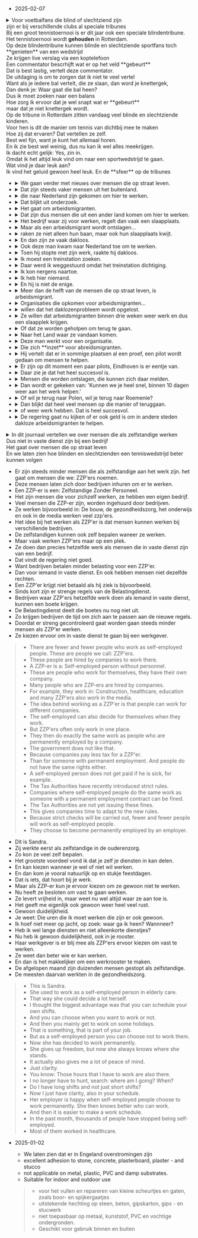 - 2025-02-07 

<details><summary> Voor voetbalfans die blind of slechtziend zijn <br>
zijn er bij verschillende clubs al speciale tribunes <br>
Bij een groot tennistoernooi is er dit jaar ook een speciale blindentribune.<br>
Het tennistoernooi wordt <strong>gehouden</strong> in Rotterdam. <br>
Op deze blindentribune kunnen blinde en slechtziende sportfans toch **genieten** van een wedstrijd<br>
Ze krijgen live verslag via een koptelefoon <br>
Een commentator bescrhijft wat er op het veld **gebeurt**<br>
Dat is best lastig, vertelt deze commentator.<br>
De uitdaging is om te zorgen dat ik niet te veel vertel<br>
Want als je iedere bal vertelt, die ze slaan, dan word je knettergek,<br>
Dan denk je: Waar gaat die bal heen?<br>
Dus ik moet zoeken naar een balans<br>
Hoe zorg ik ervoor dat je wel snapt wat er **gebeurt** <br>
maar dat je niet knettergek wordt.<br>
Op de tribune in Rotterdam zitten vandaag veel blinde en slechtziende kinderen. <br>
Voor hen is dit de manier om tennis van dichtbij mee te maken<br>
Hoe zij dat ervaren? Dat vertellen ze zelf. <br> 
Best wel fijn, want je kunt het allemaal horen. <br> 
En ik zie best wel weinig, dus nu kan ik wel alles meekrijgen.<br>
Ik dacht echt gelijk: Yes, zin in.<br> 
Omdat ik het altijd leuk vind om naar een sportwedstrijd te gaan.<br>
Wat vind je daar leuk aan? <br>
Ik vind het geluid gewoon heel leuk. En de **sfeer** op de tribunes<br>
</summary>
<br>
For football fans who are blind or partially sighted <br>
there are already special stands at various clubs <br>
At a major tennis tournament this year there will also be a special stand for the blind.<br>
The tennis tournament will be <strong>held</strong> in Rotterdam. <br>
In this blind stand, blind and partially sighted sports fans can still **enjoy** a match<br>
They get a live **report** via headphones <br>
A commentator describes what **is happening** on the field<br>
That is quite difficult, says this commentator.<br>
The challenge is to make sure I don't tell too much<br>
Because if you tell every ball they hit, you go crazy,<br>
Then you think: Where is that ball going?<br>
So I have to find a balance<br>
How do I make sure that you understand what is **happening** <br>
but that you don't go crazy.<br>
There are many blind and partially sighted children in the stands in Rotterdam today. <br>
For them, this is the way to experience tennis up close<br>
How do they experience that? They tell you themselves. <br>
Quite nice, because you can hear it all. <br>
And I see very little, so now I can catch everything.<br>
I immediately thought: Yes, I'm looking forward to it.<br>
Because I always enjoy going to a sports match.<br>
What do you like about it? <br>
I just really like the sound. And the **atmosphere** in the stands<br>
</details>

- <details><summary>  We gaan verder met nieuws over mensen die op straat leven.  
  </summary><br> We continue with news about people living on the streets.
  </details>
- <details><summary> Dat zijn steeds vaker mensen uit het buitenland.
  </summary><br> These are increasingly people from abroad.  </details>
- <details><summary> die naar Nederland zijn gekomen om hier te werken.
  </summary><br>  who have come to the Netherlands to work here.  </details>
- <details><summary> Dat blijkt uit onderzoek.
  </summary><br> This is evident from research.   </details>
- <details><summary> Het gaat om arbeidsmigranten.
  </summary><br>   These are migrant workers. </details>
- <details><summary> Dat zijn dus mensen die uit een ander land komen om hier te werken.
      </summary><br>   These are people who come from another country to work here. </details>
- <details><summary> Het bedrijf waar zij voor werken, regelt dan vaak een slaapplaats.
      </summary><br>    The company they work for often arranges a place to sleep. </details>
- <details><summary> Maar als een arbeidsmigrant wordt ontslagen... 
      </summary><br>   But when a migrant worker is fired... </details>
- <details><summary> raken ze niet alleen hun baan, maar ook hun slaapplaats kwijt.
      </summary><br>   they not only lose their job, but also their place to sleep. </details>
- <details><summary> En dan zijn ze vaak dakloos.
      </summary><br>  And then they are often homeless.  </details>
- <details><summary> Ook deze man kwam naar Nederland toe om te werken.
      </summary><br>  This man also came to the Netherlands to work.  </details>
- <details><summary> Toen hij stopte met zijn werk, raakte hij dakloos.
      </summary><br>  When he stopped working, he became homeless.  </details>
- <details><summary> Ik moest een treinstation zoeken.
      </summary><br>    I had to find a train station. </details>
- <details><summary> Daar werd ik weggestuurd omdat het treinstation dichtiging.
      </summary><br>   I was sent away because the train station was closing. </details>
- <details><summary> Ik kon nergens naartoe. 
      </summary><br>   I had nowhere to go. </details>
- <details><summary> Ik heb hier niemand.
      </summary><br>    I have no one here</details>
- <details><summary> En hij is niet de enige.
      </summary><br>    And he is not the only one </details>
- <details><summary> Meer dan de helft van de mensen die op straat leven, is arbeidsmigrant.
      </summary><br>    More than half of the people living on the streets are migrant workers</details>
- <details><summary> Organisaties die opkomen voor arbeidsmigranten...
      </summary><br>    Organizations that stand up for migrant workers</details>
- <details><summary> willen dat het daklozenprobleem wordt opgelost.
      </summary><br>    Want the homeless problem to be solved</details>
- <details><summary> Ze willen dat arbeidsmigranten binnen drie weken weer werk en dus een slaapplek krijgen.
      </summary><br>    They want migrant workers to get work and a place to sleep within three weeks</details>
- <details><summary> Of dat ze worden geholpen om terug te gaan.
      </summary><br>    or they are helped return back</details>
- <details><summary> Naar het Land waar ze vandaan komen.
      </summary><br>    to the country they came from</details>
- <details><summary> Deze man werkt voor een organisatie.
      </summary><br>    This man works for an organization</details>
- <details><summary> Die zich **inzet** voor abreidsmigranten.
  </summary><br>   That is committed to immigrant workers </details>
- <details><summary> Hij vertelt dat er in sommige plaatsen al een proef, een pilot wordt gedaan om mensen te helpen.
  </summary><br>    He tells that in some places a trial, a pilot is already being done to help people</details>
- <details><summary> Er zijn op dit moment een paar pilots, Eindhoven is er eentje van.
      </summary><br>    There are a few pilots at the moment, Eindhoven is one of them</details>
- <details><summary> Daar zie je dat het heel succesvol is.
      </summary><br>    There you can see it is very successful</details>
- <details><summary> Mensen die worden ontslagen, die kunnen zich daar melden.
      </summary><br>    People who are fired, they can report there</details>
- <details><summary> Dan wordt er gekeken van: 'Kunnen we je heel snel, binnen 10 dagen weer aan het werk helpen.'
      </summary><br>  Then they look at: Can we help you get back work very quickly within 10 days  </details>
- <details><summary> Of wil je terug naar Polen, wil je terug naar Roemenie?
      </summary><br>    Or will you go back to Poland or Romania</details>
- <details><summary> Dan blijkt dat heel veel mensen op die manier of teruggaan.
      </summary><br>    Then it is seen that many people go back in this manner</details>
- <details><summary> of weer werk hebben. Dat is heel succesvol.
      </summary><br>    or have work again. That is very successful</details>
- <details><summary> De regering gaat nu kijken of er ook geld is om in andere steden dakloze arbeidsmigranten te helpen.
      </summary><br>    The govt. is now looking if there is money also to help other cities' homless migrants</details>
<details><summary>
In dit journaal vertellen we over mensen die als zelfstandige werken <br>
Dus niet in vaste dienst zijn bij een bedrijf <br>
Het gaat over mensen die op straat leven <br>
En we laten zien hoe blinden en slechtzienden een tenniswedstrijd beter kunnen volgen <br>
</summary><br>
In this journal we talk about people who work as self-employed people <br>
So they are not permanently employed by a company <br>
It is about people who live on the street <br>
And we show how blind and partially sighted people can follow a tennis match better <br>
</details>

- Er zijn steeds minder mensen die als zelfstandige aan het werk zijn. het gaat om mensen die we: ZZP'ers noemen. 
- Deze mensen laten zich door bedrijven inhuren om er te werken. 
- Een ZZP-er is een: Zelfstandige Zonder Personeel. 
- Het zijn mensen die voor zichzelf werken, ze hebben een eigen bedrijf.
- Veel mensen die ZZP-er zijn, worden ingehuurd door bedrijven.
- Ze werken bijvoorbeeld in: De bouw, de gezondheidszorg, het onderwijs en ook in de media werken veel zzp'ers.
- Het idee bij het werken als ZZP'er is dat mensen kunnen werken bij verschillende bedrijven. 
- De zelfstandigen kunnen ook zelf bepalen waneer ze werken.
- Maar vaak werken ZZP'ers maar op een plek. 
- Ze doen dan precies hetzelfde werk als mensen die in vaste dienst zijn van een bedrijf. 
- Dat vindt de regering niet goed. 
- Want bedrijven betalen minder belasting voor een ZZP'er. 
- Dan voor iemand in vaste dienst. En ook hebben mensen niet dezelfde rechten. 
- Een ZZP'er krijgt niet betaald als hij ziek is bijvoorbeeld. 
- Sinds kort zijn er strenge regels van de Belastingdienst. 
- Bedrijven waar ZZP'ers hetzelfde werk doen als iemand in vaste dienst, kunnen een boete krijgen. 
- De Belastingdienst deelt die boetes nu nog niet uit. 
- Zo krijgen bedrijven de tijd om zich aan te passen aan de nieuwe regels. 
- Doordat er streng gecontroleerd gaat worden gaan steeds minder mensen als ZZP'er werken. 
- Ze kiezen ervoor om in vaste dienst te gaan bij een werkgever. 
> - There are fewer and fewer people who work as self-employed people. These are people we call: ZZP'ers.
> - These people are hired by companies to work there.
> - A ZZP-er is a: Self-employed person without personnel.
> - These are people who work for themselves, they have their own company.
> - Many people who are ZZP-ers are hired by companies.
> - For example, they work in: Construction, healthcare, education and many ZZP'ers also work in the media.
> - The idea behind working as a ZZP'er is that people can work for different companies.
> - The self-employed can also decide for themselves when they work.
> - But ZZP'ers often only work in one place.
> - They then do exactly the same work as people who are permanently employed by a company. 
> - The government does not like that.
> - Because companies pay less tax for a ZZP'er.
> - Than for someone with permanent employment. And people do not have the same rights either. 
> - A self-employed person does not get paid if he is sick, for example. 
> - The Tax Authorities have recently introduced strict rules.
> - Companies where self-employed people do the same work as someone with a permanent employment contract can be fined.
> - The Tax Authorities are not yet issuing these fines.
> - This gives companies time to adapt to the new rules.
> - Because strict checks will be carried out, fewer and fewer people will work as self-employed people.
> - They choose to become permanently employed by an employer.
- Dit is Sandra. 
- Zij werkte eerst als zelfstandige in de ouderenzorg. 
- Zo kon ze veel zelf bepalen. 
- Het grootste voordeel vond ik dat je zelf je diensten in kan delen.
- En kan kiezen wanneer je wel of niet wil werken. 
- En dan kom je vooral natuurlijk op en stukje feestdagen. 
- Dat is iets, dat hoort bij je werk. 
- Maar als ZZP-er kun je ervoor kiezen om ze gewoon niet te werken. 
- Nu heeft ze besloten om vast te gaan werken.
- Ze levert vrijheid in, maar weet nu wel altijd waar ze aan toe is.
- Het geeft me eigenlijk ook gewoon weer heel veel rust.
- Gewoon duidelijkheid.
- Je weet: Die uren die ik moet werken die zijn er ook gewoon.
- Ik hoef niet meer op jacht, op zoek: waar ga ik heen? Wannneer?
- Heb ik wel lange diensten en niet alleenkorte dienstjes?
- Nu heb ik gewoon duidelijkheid, ook in je rooster.
- Haar werkgever is er blij mee als ZZP'ers ervoor kiezen om vast te werken.
- Ze weet dan beter wie er kan werken.
- En dan is het makkelijker om een werkrooster te maken.
- De afgelopen maand zijn duizenden mensen gestopt als zelfstandige.
- De meesten daarvan werkten in de gezondheidszorg.
> - This is Sandra.
> - She used to work as a self-employed person in elderly care.
> - That way she could decide a lot herself.
> - I thought the biggest advantage was that you can schedule your own shifts.
> - And you can choose when you want to work or not.
> - And then you mainly get to work on some holidays.
> - That is something, that is part of your job.
> - But as a self-employed person you can choose not to work them.
> - Now she has decided to work permanently.
> - She gives up freedom, but now she always knows where she stands.
> - It actually also gives me a lot of peace of mind.
> - Just clarity.
> - You know: Those hours that I have to work are also there.
> - I no longer have to hunt, search: where am I going? When?
> - Do I have long shifts and not just short shifts?
> - Now I just have clarity, also in your schedule.
> - Her employer is happy when self-employed people choose to work permanently. She then knows better who can work.
> - And then it is easier to make a work schedule.
> - In the past month, thousands of people have stopped being self-employed.
> - Most of them worked in healthcare.

    
 
- 2025-01-02

    - We laten zien dat er in Engeland overstromingen zijn
    - excellent adhesion to stone, concrete, plasterboard, plaster - and stucco
    - not applicable on metal, plastic, PVC and damp substrates.
    - Suitable for indoor and outdoor use

    > - voor het vullen en repareren van kleine scheurtjes en gaten, zoals boor- en spijkergaatjes
    > - uitstekende hechting op steen, beton, gipskarton, gips - en stucwerk
    > - niet toepasbaar op metaal, kunststof, PVC en vochtige ondergronden.
    > - Geschikt voor gebruik binnen en buiten